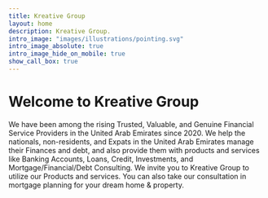 ```yaml
---
title: Kreative Group
layout: home
description: Kreative Group.
intro_image: "images/illustrations/pointing.svg"
intro_image_absolute: true
intro_image_hide_on_mobile: true
show_call_box: true
---
```


# Welcome to Kreative Group

We have been among the rising Trusted, Valuable, and Genuine Financial Service Providers in the United Arab Emirates since 2020. We help the nationals, non-residents, and Expats in the United Arab Emirates manage their Finances and debt, and also provide them with products and services like Banking Accounts, Loans, Credit, Investments, and Mortgage/Financial/Debt Consulting. We invite you to Kreative Group to utilize our Products and services. You can also take our consultation in mortgage planning for your dream home & property.

